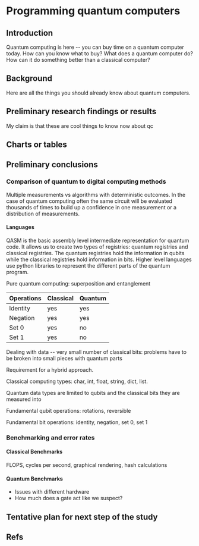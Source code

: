 # Programming quantum computers

## Introduction

Quantum computing is here -- you can buy time on a quantum computer today. How can you know what to buy? What does a quantum computer do? How can it do something better than a classical computer? 

## Background

Here are all the things you should already know about quantum computers.


## Preliminary research findings or results

My claim is that these are cool things to know now about qc

## Charts or tables

## Preliminary conclusions

### Comparison of quantum to digital computing methods

Multiple measurements vs algorithms with deterministic outcomes. In the case of quantum computing often the same circuit will be evaluated thousands of times to build up a confidence in one measurement or a distribution of measurements. 

#### Languages
QASM is the basic assembly level intermediate representation for quantum code. It allows us to create two types of registries: quantum registries and classical registries. The quantum registries hold the information in qubits while the classical registries hold information in bits. Higher level languages use python libraries to represent the different parts of the quantum program.

Pure quantum computing: superposition and entanglement

Operations | Classical | Quantum
-----------|-----------|-------
Identity   |   yes     | yes
Negation   |   yes     | yes
Set 0      |   yes     | no
Set 1      |   yes     | no

Dealing with data -- very small number of classical bits: problems have to be broken into small pieces with quantum parts

Requirement for a hybrid approach. 

Classical computing types: char, int, float, string, dict, list.

Quantum data types are limited to qubits and the classical bits they are measured into

Fundamental qubit operations: rotations, reversible


Fundamental bit operations: identity, negation, set 0, set 1





### Benchmarking and error rates

#### Classical Benchmarks
FLOPS, cycles per second, graphical rendering, hash calculations

#### Quantum Benchmarks

- Issues with different hardware
- How much does a gate act like we suspect?

## Tentative plan for next step of the study

## Refs

